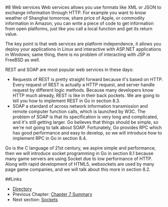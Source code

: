#8 Web services
Web services allows you use formats like XML or JSON to exchange information through HTTP. For example you want to know weather of Shanghai tomorrow, share price of Apple, or commodity information in Amazon, you can write a piece of code to get information from open platforms, just like you call a local function and get its return value.

The key point is that web services are platform independence, it allows you deploy your applications in Linux and interactive with ASP.NET applications in Windows; same thing, there is no problem of interacting with JSP in FreeBSD as well.

REST and SOAP are most popular web services in these days:

- Requests of REST is pretty straight forward because it's based on HTTP. Every request of REST is actually a HTTP request, and server handle request by different logic methods. Because many developers know HTTP much already, REST is like in their back pockets. We are going to tell you how to implement REST in Go in section 8.3.
- SOAP a standard of across network information transmission and remote computer function calls, which is launched by W3C. The problem of SOAP is that its specification is very long and complicated, and it's still getting larger. Go believes that things should be simple, so we're not going to talk about SOAP. Fortunately, Go provides RPC which has good performance and easy to develop, so we will introduce how to implement RPC in Go in section 8.4.

Go is the C language of 21st century, we aspire simple and performance, then we will introduce socket programming in Go in section 8.1 because many game servers are using Socket due to low performance of HTTP. Along with rapid development of HTML5, websockets are used by many page game companies, and we will talk about this more in section 8.2.

##Links
- [Directory](preface.md)
- Previous Chapter: [Chapter 7 Summary](07.7.md)
- Next section: [Sockets](08.1.md)